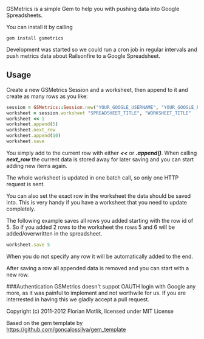 GSMetrics is a simple Gem to help you with pushing data into Google Spreadsheets.

You can install it by calling

```gem install gsmetrics```

Development was started so we could run a cron job in regular intervals and push metrics data about Railsonfire to a Google Spreadsheet.

## Usage

Create a new GSMetrics Session and a worksheet, then append to it and create as many rows as you like:

```ruby
session = GSMetrics::Session.new("YOUR_GOOGLE_USERNAME", "YOUR_GOOGLE_PASSWORD")
worksheet = session.worksheet "SPREADSHEET_TITLE", "WORKSHEET_TITLE"
worksheet << 1
worksheet.append(5)
worksheet.next_row
worksheet.append(10)
worksheet.save
```

You simply add to the current row with either ***<<*** or ***.append()***. When calling ***next_row*** the current data is stored away for later saving and you can start adding new items again.

The whole worksheet is updated in one batch call, so only one HTTP request is sent.

You can also set the exact row in the worksheet the data should be saved into. This is very handy if you have a worksheet that you need to update completely.

The following example saves all rows you added starting with the row id of 5. So if you added 2 rows to the worksheet the rows 5 and 6 will be added/overwritten in the spreadsheet.

```ruby
worksheet.save 5
```
When you do not specify any row it will be automatically added to the end.

After saving a row all appended data is removed and you can start with a new row.


###Authentication
GSMetrics doesn't suppot OAUTH login with Google any more, as it was painful to implement and not worthwile for us. If you are interrested in having this we gladly accept a pull request.

Copyright (c) 2011-2012 Florian Motlik, licensed under MIT License

Based on the gem template by https://github.com/goncalossilva/gem_template
